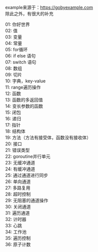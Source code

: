example来源于：https://gobyexample.com <br/>
除此之外，有很大的补充 <br/>

01: 你好世界<br/>
02: 值<br/>
03: 变量<br/>
04: 常量<br/>
05: for循环<br/>
06: if else 语句<br/>
07: switch 语句<br/>
08: 数组<br/>
09: 切片<br/>
10: 字典，key-value<br/>
11: range遍历操作<br/>
12: 函数<br/>
13: 函数的多返回值<br/>
14: 变长参数的函数<br/>
15: 闭包<br/>
16: 递归<br/>
17: 指针<br/>
18: 结构体<br/>
19: 方法（方法有接受体，函数没有接收体）<br/>
20: 接口<br/>
21: 错误类型<br/>
22: goroutine并行单元<br/>
23: 无缓冲通道<br/>
24: 有缓冲通道<br/>
25: 通过通道进行同步<br/>
26: 单向通道<br/>
27: 多路复用<br/>
28: 超时控制<br/>
29: 无阻塞的通道操作<br/>
30: 关闭通道<br/>
31: 遍历通道<br/>
32: 计时器<br/>
33: 心跳<br/>
34: 工作池<br/>
35: 遍历控制<br/>
36: 原子计数<br/>
